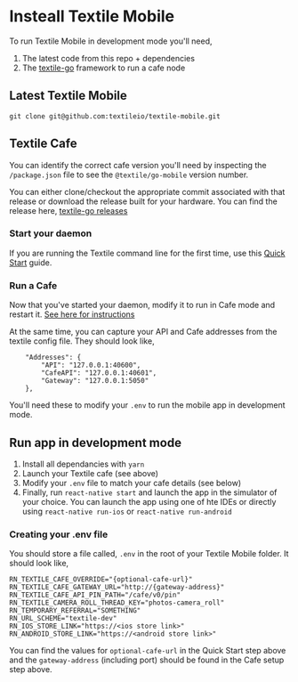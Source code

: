 # Insteall Textile Mobile

To run Textile Mobile in development mode you'll need,

1. The latest code from this repo + dependencies
2. The [textile-go](https://github.com/textileio/textile-go) framework to run a cafe node

## Latest Textile Mobile

`git clone git@github.com:textileio/textile-mobile.git`

## Textile Cafe

You can identify the correct cafe version you'll need by inspecting the `/package.json` file to see the `@textile/go-mobile` version number.

You can either clone/checkout the appropriate commit associated with that release or download the release built for your hardware. You can find the release here, [textile-go releases](https://github.com/textileio/textile-go/releases)

### Start your daemon

If you are running the Textile command line for the first time, use this [Quick Start](https://github.com/textileio/textile-go/wiki/Quick-Start) guide.

### Run a Cafe

Now that you've started your daemon, modify it to run in Cafe mode and restart it. [See here for instructions](https://github.com/textileio/textile-go/wiki/Run-Cafe)

At the same time, you can capture your API and Cafe addresses from the textile config file. They should look like,

```
    "Addresses": {
        "API": "127.0.0.1:40600",
        "CafeAPI": "127.0.0.1:40601",
        "Gateway": "127.0.0.1:5050"
    },
```

You'll need these to modify your `.env` to run the mobile app in development mode.

## Run app in development mode

1. Install all dependancies with `yarn`
2. Launch your Textile cafe (see above)
3. Modify your `.env` file to match your cafe details (see below)
4. Finally, run `react-native start` and launch the app in the simulator of your choice. You can launch the app using one of hte IDEs or directly using `react-native run-ios` or `react-native run-android`

### Creating your .env file

You should store a file called, `.env` in the root of your Textile Mobile folder. It should look like,

```
RN_TEXTILE_CAFE_OVERRIDE="{optional-cafe-url}"
RN_TEXTILE_CAFE_GATEWAY_URL="http://{gateway-address}"
RN_TEXTILE_CAFE_API_PIN_PATH="/cafe/v0/pin"
RN_TEXTILE_CAMERA_ROLL_THREAD_KEY="photos-camera_roll"
RN_TEMPORARY_REFERRAL="SOMETHING"
RN_URL_SCHEME="textile-dev"
RN_IOS_STORE_LINK="https://<ios store link>"
RN_ANDROID_STORE_LINK="https://<android store link>"
```

You can find the values for `optional-cafe-url` in the Quick Start step above and the `gateway-address` (including port) should be found in the Cafe setup step above.
